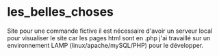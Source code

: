 # les_belles_choses
Site pour une commande fictive
il est nécessaire d'avoir un serveur local pour visualiser le site car les pages html sont en .php 
j'ai travaillé sur un environnement LAMP (linux/apache/mySQL/PHP) pour le développer.
